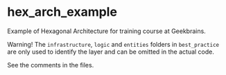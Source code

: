 # hex_arch_example
Example of Hexagonal Architecture for training course at Geekbrains.

Warning! The `infrastructure`, `logic` and `entities` folders in `best_practice` are only used to identify the layer and can be omitted in the actual code. 

See the comments in the files.
